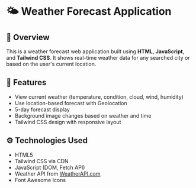 # 🌤️ Weather Forecast Application

## 📌 Overview
This is a weather forecast web application built using **HTML**, **JavaScript**, and **Tailwind CSS**. It shows real-time weather data for any searched city or based on the user's current location.

## 🚀 Features
- View current weather (temperature, condition, cloud, wind, humidity)
- Use location-based forecast with Geolocation
- 5-day forecast display
- Background image changes based on weather and time
- Tailwind CSS design with responsive layout

## ⚙️ Technologies Used
- HTML5
- Tailwind CSS via CDN
- JavaScript (DOM, Fetch API)
- Weather API from [WeatherAPI.com](https://www.weatherapi.com/)
- Font Awesome Icons
